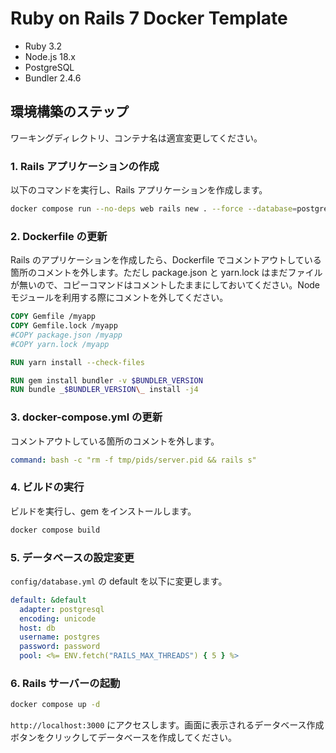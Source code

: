 # Ruby on Rails 7 Docker Template

- Ruby 3.2
- Node.js 18.x
- PostgreSQL
- Bundler 2.4.6

## 環境構築のステップ

ワーキングディレクトリ、コンテナ名は適宣変更してください。

### 1. Rails アプリケーションの作成

以下のコマンドを実行し、Rails アプリケーションを作成します。

```sh
docker compose run --no-deps web rails new . --force --database=postgresql
```

### 2. Dockerfile の更新

Rails のアプリケーションを作成したら、Dockerfile でコメントアウトしている箇所のコメントを外します。ただし package.json と yarn.lock はまだファイルが無いので、コピーコマンドはコメントしたままにしておいてください。Node モジュールを利用する際にコメントを外してください。

```dockerfile
COPY Gemfile /myapp
COPY Gemfile.lock /myapp
#COPY package.json /myapp
#COPY yarn.lock /myapp

RUN yarn install --check-files

RUN gem install bundler -v $BUNDLER_VERSION
RUN bundle _$BUNDLER_VERSION\_ install -j4
```

### 3. docker-compose.yml の更新

コメントアウトしている箇所のコメントを外します。

```yml
command: bash -c "rm -f tmp/pids/server.pid && rails s"
```

### 4. ビルドの実行

ビルドを実行し、gem をインストールします。

```sh
docker compose build
```

### 5. データベースの設定変更

`config/database.yml` の default を以下に変更します。

```yml
default: &default
  adapter: postgresql
  encoding: unicode
  host: db
  username: postgres
  password: password
  pool: <%= ENV.fetch("RAILS_MAX_THREADS") { 5 } %>
```

### 6. Rails サーバーの起動

```sh
docker compose up -d
```

`http://localhost:3000` にアクセスします。画面に表示されるデータベース作成ボタンをクリックしてデータベースを作成してください。

